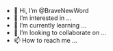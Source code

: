 - 👋 Hi, I’m @BraveNewWord
- 👀 I’m interested in ...
- 🌱 I’m currently learning ...
- 💞️ I’m looking to collaborate on ...
- 📫 How to reach me ...

<!---
BraveNewWord/BraveNewWord is a ✨ special ✨ repository because its `README.md` (this file) appears on your GitHub profile.
You can click the Preview link to take a look at your changes.
--->
